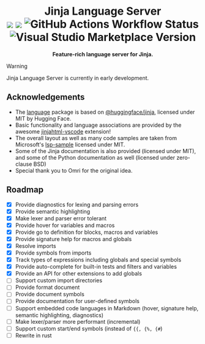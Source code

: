 <h1 align="center">
    Jinja Language Server
    <br />
    <img src="https://img.shields.io/badge/license-MIT-blue.svg">
    <img src="https://img.shields.io/badge/PRs-welcome-brightgreen.svg">
    <img alt="GitHub Actions Workflow Status" src="https://img.shields.io/github/actions/workflow/status/noamzaks/jinja-ls/check.yml">
    <img alt="Visual Studio Marketplace Version" src="https://img.shields.io/visual-studio-marketplace/v/noamzaks.jinja-ls">
    <br />
</h1>

<p align="center">
    <b>Feature-rich language server for Jinja.</b>
</p>

> [!WARNING]
> Jinja Language Server is currently in early development.

## Acknowledgements

- The [language](./packages/language/) package is based on [@huggingface/jinja](https://github.com/huggingface/huggingface.js/tree/main/packages/jinja), licensed under MIT by Hugging Face.
- Basic functionality and language associations are provided by the awesome [jinjahtml-vscode](https://github.com/samuelcolvin/jinjahtml-vscode) extension!
- The overall layout as well as many code samples are taken from Microsoft's [lsp-sample](https://github.com/microsoft/vscode-extension-samples/tree/main/lsp-sample) licensed under MIT.
- Some of the Jinja documentation is also provided (licensed under MIT), and some of the Python documentation as well (licensed under zero-clause BSD)
- Special thank you to Omri for the original idea.

## Roadmap

- [x] Provide diagnostics for lexing and parsing errors
- [x] Provide semantic highlighting
- [x] Make lexer and parser error tolerant
- [x] Provide hover for variables and macros
- [x] Provide go to definition for blocks, macros and variables
- [x] Provide signature help for macros and globals
- [x] Resolve imports
- [x] Provide symbols from imports
- [x] Track types of expressions including globals and special symbols
- [x] Provide auto-complete for built-in tests and filters and variables
- [x] Provide an API for other extensions to add globals
- [ ] Support custom import directories
- [ ] Provide format document
- [ ] Provide document symbols
- [ ] Provide documentation for user-defined symbols
- [ ] Support embedded code languages in Markdown (hover, signature help, semantic highlighting, diagnostics)
- [ ] Make lexer/parser more performant (incremental)
- [ ] Support custom start/end symbols (instead of `{{, {%, {#`)
- [ ] Rewrite in rust
